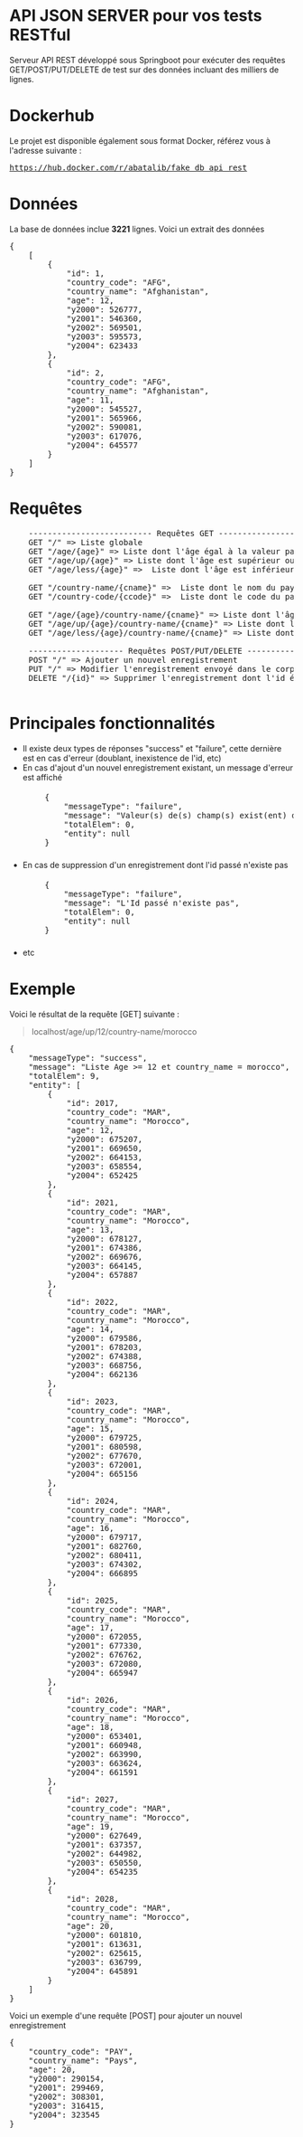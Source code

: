 # API JSON SERVER pour vos tests RESTful
Serveur API REST développé sous Springboot pour exécuter des requêtes GET/POST/PUT/DELETE de test sur des données incluant des milliers de lignes.

# Dockerhub
Le projet est disponible également sous format Docker, référez vous à l'adresse suivante :

<pre>
<a href="https://hub.docker.com/r/abatalib/fake_db_api_rest" target="_blank">https://hub.docker.com/r/abatalib/fake_db_api_rest</a>
</pre>

# Données

La base de données inclue <b>3221</b> lignes. Voici un extrait des données
<pre>
{
    [
        {
            "id": 1,
            "country_code": "AFG",
            "country_name": "Afghanistan",
            "age": 12,
            "y2000": 526777,
            "y2001": 546360,
            "y2002": 569501,
            "y2003": 595573,
            "y2004": 623433
        },
        {
            "id": 2,
            "country_code": "AFG",
            "country_name": "Afghanistan",
            "age": 11,
            "y2000": 545527,
            "y2001": 565966,
            "y2002": 590081,
            "y2003": 617076,
            "y2004": 645577
        }
    ]
}
</pre>

# Requêtes

<pre>
    -------------------------- Requêtes GET --------------------------
    GET "/" => Liste globale
    GET "/age/{age}" => Liste dont l'âge égal à la valeur passée sous {age} (ex. : "localhost/age/12")
    GET "/age/up/{age}" => Liste dont l'âge est supérieur ou égal à la valeur passée sous {age} (ex. : "localhost/age/up/15")
    GET "/age/less/{age}" =>  Liste dont l'âge est inférieur ou égal à la valeur passée sous {age} (ex. : "localhost/age/less/20")

    GET "/country-name/{cname}" =>  Liste dont le nom du pays égal à la valeur passée sous {cname} (ex. : "localhost/country-name/morocco")
    GET "/country-code/{ccode}" =>  Liste dont le code du pays égal à la valeur passée sous {ccode} (ex. : "localhost/country-code/mar")

    GET "/age/{age}/country-name/{cname}" => Liste dont l'âge égal à la valeur passée sous {age} et le nom du pays est égal à la valeur passée sous {cname} (ex. : "localhost/age/16/country-name/morocco")
    GET "/age/up/{age}/country-name/{cname}" => Liste dont l'âge est supérieur ou égal à la valeur passée sous {age} et le nom du pays est égal à la valeur passée sous {cname} (ex. : "localhost/age/up/15/country-name/morocco")
    GET "/age/less/{age}/country-name/{cname}" => Liste dont l'âge est inférieur ou égal à la valeur passée sous {age} et le nom du pays est égal à la valeur passée sous {cname} (ex. : "localhost/age/less/15/country-name/morocco")

    -------------------- Requêtes POST/PUT/DELETE --------------------
    POST "/" => Ajouter un nouvel enregistrement
    PUT "/" => Modifier l'enregistrement envoyé dans le corps de la requête
    DELETE "/{id}" => Supprimer l'enregistrement dont l'id égal à la valeur passée sous {id}
    </pre>

# Principales fonctionnalités

<ul>
        <li>
            Il existe deux types de réponses "success" et "failure", cette dernière est en cas d'erreur (doublant, inexistence de l'id, etc)
        </li>
        <li>
            En cas d'ajout d'un nouvel enregistrement existant, un message d'erreur est affiché
            <pre style="padding: 5px; height: 100px">
    {
        "messageType": "failure",
        "message": "Valeur(s) de(s) champ(s) exist(ent) déjà country_name, country_code pour le même âge!",
        "totalElem": 0,
        "entity": null
    }
            </pre>
        </li>
        <li>
            En cas de suppression d'un enregistrement dont l'id passé n'existe pas
            <pre style="padding: 5px; height: 100px">
    {
        "messageType": "failure",
        "message": "L'Id passé n'existe pas",
        "totalElem": 0,
        "entity": null
    }
            </pre>
        </li>
        <li>
            etc
        </li>
    </ul>

# Exemple
Voici le résultat de la requête [GET] suivante :
> localhost/age/up/12/country-name/morocco
<pre>
{
    "messageType": "success",
    "message": "Liste Age >= 12 et country_name = morocco",
    "totalElem": 9,
    "entity": [
        {
            "id": 2017,
            "country_code": "MAR",
            "country_name": "Morocco",
            "age": 12,
            "y2000": 675207,
            "y2001": 669650,
            "y2002": 664153,
            "y2003": 658554,
            "y2004": 652425
        },
        {
            "id": 2021,
            "country_code": "MAR",
            "country_name": "Morocco",
            "age": 13,
            "y2000": 678127,
            "y2001": 674386,
            "y2002": 669676,
            "y2003": 664145,
            "y2004": 657887
        },
        {
            "id": 2022,
            "country_code": "MAR",
            "country_name": "Morocco",
            "age": 14,
            "y2000": 679586,
            "y2001": 678203,
            "y2002": 674388,
            "y2003": 668756,
            "y2004": 662136
        },
        {
            "id": 2023,
            "country_code": "MAR",
            "country_name": "Morocco",
            "age": 15,
            "y2000": 679725,
            "y2001": 680598,
            "y2002": 677670,
            "y2003": 672001,
            "y2004": 665156
        },
        {
            "id": 2024,
            "country_code": "MAR",
            "country_name": "Morocco",
            "age": 16,
            "y2000": 679717,
            "y2001": 682760,
            "y2002": 680411,
            "y2003": 674302,
            "y2004": 666895
        },
        {
            "id": 2025,
            "country_code": "MAR",
            "country_name": "Morocco",
            "age": 17,
            "y2000": 672055,
            "y2001": 677330,
            "y2002": 676762,
            "y2003": 672080,
            "y2004": 665947
        },
        {
            "id": 2026,
            "country_code": "MAR",
            "country_name": "Morocco",
            "age": 18,
            "y2000": 653401,
            "y2001": 660948,
            "y2002": 663990,
            "y2003": 663624,
            "y2004": 661591
        },
        {
            "id": 2027,
            "country_code": "MAR",
            "country_name": "Morocco",
            "age": 19,
            "y2000": 627649,
            "y2001": 637357,
            "y2002": 644982,
            "y2003": 650550,
            "y2004": 654235
        },
        {
            "id": 2028,
            "country_code": "MAR",
            "country_name": "Morocco",
            "age": 20,
            "y2000": 601810,
            "y2001": 613631,
            "y2002": 625615,
            "y2003": 636799,
            "y2004": 645891
        }
    ]
}
</pre>

Voici un exemple d'une requête [POST] pour ajouter un nouvel enregistrement
<pre>
{
    "country_code": "PAY",
    "country_name": "Pays",
    "age": 20,
    "y2000": 290154,
    "y2001": 299469,
    "y2002": 308301,
    "y2003": 316415,
    "y2004": 323545
}
</pre>
